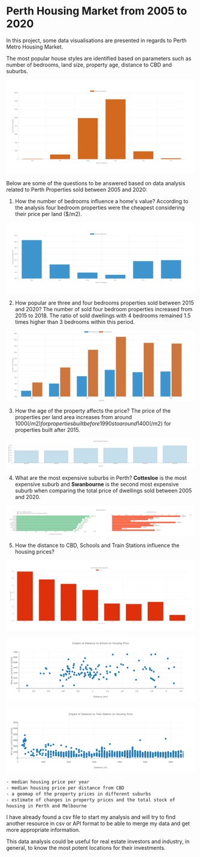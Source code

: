 
# Perth Housing Market from 2005 to 2020

In this project, some data visualisations are presented in regards to Perth Metro Housing Market. 

The most popular house styles are identified based on parameters such as number of bedrooms, land size, property age, distance to CBD and suburbs.

![1-Logo](Images/bedrooms.png)


Below are some of the questions to be answered based on data analysis related to Perth Properties sold between 2005 and 2020:

1. How the number of bedrooms influence a home's value? 
According to the analysis four bedroom properties were the cheapest considering their price per land ($/m2).

![2-price_bedrooms](Images/price_vs_bedrooms.png)

2. How popular are three and four bedrooms properties sold between 2015 and 2020?
The number of sold four bedroom properties increased from 2015 to 2018. The ratio of sold dwellings with 4 bedrooms remained 1.5 times higher than 3 bedrooms within this period.

![3-sold_three_four_bedrooms](Images/three_four_sold_2015_2020.png)

3. How the age of the property affects the price?
The price of the properties per land area increases from around 1000($/m2) for properties built before 1990s to around 1400($/m2) for properties built after 2015. 

![4-age_analysis](Images/age.png)

4. What are the most expensive suburbs in Perth?
**Cottesloe** is the most expensive suburb and **Swanbourne** is the second most expensive suburb when comparing the total price of dwellings sold between 2005 and 2020.

![5-suburb_analysis](Images/suburb.png)

5. How the distance to CBD, Schools and Train Stations influence the housing prices?


![6-CBD](Images/CBD.png)

![7-school](Images/school.png)

![8-train](Images/train.png)

    - median housing price per year
    - median housing price per distance from CBD
    - a geomap of the property prices in different suburbs
    - estimate of changes in property prices and the total stock of housing in Perth and Melbourne


I have already found a csv file to start my analysis and will try to find another resource in csv or API format to be able to merge my data and get more appropriate information.

This data analysis could be useful for real estate investors and industry, in general, to know the most potent locations for their investments.
 
 

